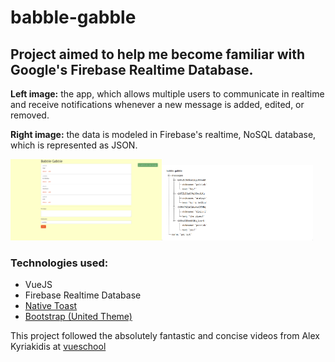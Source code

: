 # babble-gabble
## Project aimed to help me become familiar with Google's Firebase Realtime Database.

__Left image:__ the app, which allows multiple users to communicate in realtime and receive notifications whenever a new message is added, edited, or removed.

__Right image:__ the data is modeled in Firebase's realtime, NoSQL database, which is represented as JSON.

<img src="readme-images/app.png" width="48%" margin-right="4%"/><img src="readme-images/db.png" width="48%"/>

### Technologies used:
+ VueJS
+ Firebase Realtime Database
+ [Native Toast](https://native-toast.egoist.rocks/)
+ [Bootstrap (United Theme)](https://bootswatch.com/united/)

This project followed the absolutely fantastic and concise videos from Alex Kyriakidis at [vueschool](https://vueschool.io)
